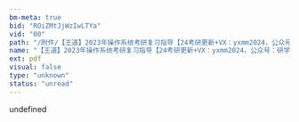 ```yaml
---
bm-meta: true
bid: "ROiZMtJjWzIwLTYa"
vid: "00"
path: "/附件/【王道】2023年操作系统考研复习指导【24考研更新+VX：yxmm2024，公众号：研学木木】.pdf"
name: "【王道】2023年操作系统考研复习指导【24考研更新+VX：yxmm2024，公众号：研学木木】"
ext: pdf
visual: false
type: "unknown"
status: "unread"
---
```

undefined